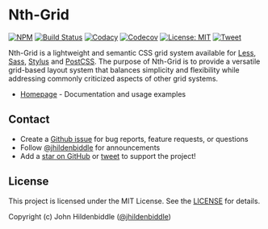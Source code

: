 # Nth-Grid

[![NPM](https://img.shields.io/npm/v/nth-grid.svg?style=flat-square)](https://www.npmjs.com/package/nth-grid)
[![Build Status](https://img.shields.io/travis/jhildenbiddle/nth-grid/master.svg?style=flat-square)](https://travis-ci.org/jhildenbiddle/nth-grid)
[![Codacy](https://img.shields.io/codacy/grade/5d967da1e518489aac42d99b87088671.svg?style=flat-square)](https://www.codacy.com/app/jhildenbiddle/nth-grid?utm_source=github.com&amp;utm_medium=referral&amp;utm_content=jhildenbiddle/nth-grid&amp;utm_campaign=Badge_Grade)
[![Codecov](https://img.shields.io/codecov/c/github/jhildenbiddle/nth-grid.svg?style=flat-square)](https://codecov.io/gh/jhildenbiddle/nth-grid)
[![License: MIT](https://img.shields.io/badge/License-MIT-yellow.svg?style=flat-square)](https://github.com/jhildenbiddle/nth-grid/blob/master/LICENSE)
[![Tweet](https://img.shields.io/twitter/url/http/shields.io.svg?style=social)](https://twitter.com/intent/tweet?url=https%3A%2F%2Fgithub.com%2Fjhildenbiddle%2Fnth-grid&hashtags=css,developers,frontend,javascript)

Nth-Grid is a lightweight and semantic CSS grid system available for [Less](http://lesscss.org/), [Sass](http://sass-lang.com/), [Stylus](http://stylus-lang.com/) and [PostCSS](https://github.com/postcss/postcss). The purpose of Nth-Grid is to provide a versatile grid-based layout system that balances simplicity and flexibility while addressing commonly criticized aspects of other grid systems.

- [Homepage](https://jhildenbiddle.github.io/nth-grid) - Documentation and usage examples

## Contact

- Create a [Github issue](https://github.com/jhildenbiddle/nth-grid/issues) for bug reports, feature requests, or questions
- Follow [@jhildenbiddle](https://twitter.com/jhildenbiddle) for announcements
- Add a [star on GitHub](https://github.com/jhildenbiddle/nth-grid) or [tweet](https://twitter.com/intent/tweet?url=https%3A%2F%2Fgithub.com%2Fjhildenbiddle%2Fnth-grid&hashtags=css,docsify,developers,frontend) to support the project!

## License

This project is licensed under the MIT License. See the [LICENSE](https://github.com/jhildenbiddle/nth-grid/blob/master/LICENSE) for details.

Copyright (c) John Hildenbiddle ([@jhildenbiddle](https://twitter.com/jhildenbiddle))
